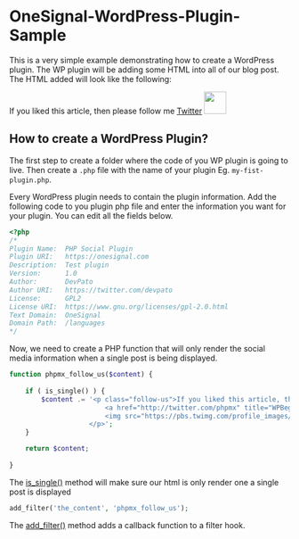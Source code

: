# OneSignal-WordPress-Plugin-Sample

This is a very simple example demonstrating how to create a WordPress plugin. The WP plugin will be adding some HTML into all of our blog post. The HTML added will look like the following:

<p class="follow-us">If you liked this article, then please follow me
    <a href="http://twitter.com/phpmx" title="WPBeginner on Twitter" target="_blank" rel="nofollow">Twitter</a>
    <img src="https://pbs.twimg.com/profile_images/1431129476151357441/AZmUEptx_400x400.jpg" width="40"/>
</p>

## How to create a WordPress Plugin?
The first step to create a folder where the code of you WP plugin is going to live. Then create a `.php` file with the name of your plugin Eg. `my-fist-plugin.php`.

Every WordPress plugin needs to contain the plugin information. Add the following code to you plugin php file and enter the information you want for your plugin. You can edit all the fields below.

```php
<?php
/*
Plugin Name:  PHP Social Plugin
Plugin URI:   https://onesignal.com 
Description:  Test plugin
Version:      1.0
Author:       DevPato 
Author URI:   https://twitter.com/devpato
License:      GPL2
License URI:  https://www.gnu.org/licenses/gpl-2.0.html
Text Domain:  OneSignal
Domain Path:  /languages
*/
```

Now, we need to create a PHP function that will only render the social media information when a single post is being displayed.

```php
function phpmx_follow_us($content) {
 
    if ( is_single() ) {    
        $content .= '<p class="follow-us">If you liked this article, then please follow me
                        <a href="http://twitter.com/phpmx" title="WPBeginner on Twitter" target="_blank" rel="nofollow">Twitter</a>
                        <img src="https://pbs.twimg.com/profile_images/1431129476151357441/AZmUEptx_400x400.jpg"/>
                    </p>';   
    } 

    return $content; 
     
}
```

The [is_single()](https://developer.wordpress.org/reference/functions/is_single/) method will make sure our html is only render one a single post is displayed

```php
add_filter('the_content', 'phpmx_follow_us'); 
```

The [add_filter()](https://developer.wordpress.org/reference/functions/add_filter/) method adds a callback function to a filter hook.


